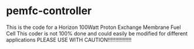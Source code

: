 # pemfc-controller
This is the code for a Horizon 100Watt Proton Exchange Membrane Fuel Cell
This coder is not 100% done and could easily be modified for different applications
PLEASE USE WITH CAUTION!!!!!!!!!!!!!!!!
